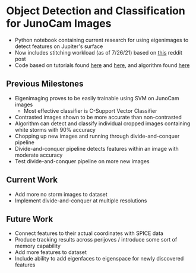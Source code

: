 # Object Detection and Classification for JunoCam Images
- Python notebook containing current research for using eigenimages to detect features on Jupiter's surface
- Now includes stitching workload (as of 7/26/21) based on [this](https://www.reddit.com/r/space/comments/ewl69t/my_frustrating_walkthrough_to_processing_junocams/) reddit post
- Code based on tutorials found [here](https://pythonmachinelearning.pro/face-recognition-with-eigenfaces/) and [here](https://www.betterdatascience.com/eigenfaces%E2%80%8A-%E2%80%8Aface-classification-in-python/), and algorithm found [here](https://sites.cs.ucsb.edu/~mturk/Papers/mturk-CVPR91.pdf)

## Previous Milestones
- Eigenimaging proves to be easily trainable using SVM on JunoCam images
  - Most effective classifier is C-Support Vector Classifier
- Contrasted images shown to be more accurate than non-contrasted
- Algorithm can detect and classify individual cropped images containing white storms with 90% accuracy
- Chopping up new images and running through divide-and-conquer pipeline
- Divide-and-conquer pipeline detects features within an image with moderate accuracy
- Test divide-and-conquer pipeline on more new images

## Current Work
- Add more no storm images to dataset
- Implement divide-and-conquer at multiple resolutions

## Future Work
- Connect features to their actual coordinates with SPICE data
- Produce tracking results across perijoves / introduce some sort of memory capability
- Add more features to dataset
- Include ability to add eigenfaces to eigenspace for newly discovered features
